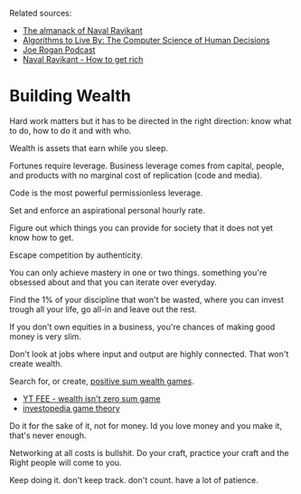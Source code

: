 Related sources:
- [The almanack of Naval Ravikant](https://www.navalmanack.com/)  
- [Algorithms to Live By: The Computer Science of Human Decisions](https://www.amazon.it/Algorithms-live-Brian-Christian/dp/0007547994/ref=tmm_pap_swatch_0)  
- [Joe Rogan Podcast](https://youtu.be/3qHkcs3kG44?si=3b75F9aawTFUsl7G)  
- [Naval Ravikant - How to get rich](https://youtu.be/1-TZqOsVCNM?si=-tMaAm0btKGnon1p)  

# Building Wealth
Hard work matters but it has to be directed in the right direction: know what to do, how to do it and with who.

Wealth is assets that earn while you sleep.

Fortunes require leverage. Business leverage comes from capital, people, and products with no marginal cost of replication (code and media).

Code is the most powerful permissionless leverage.

Set and enforce an aspirational personal hourly rate.

Figure out which things you can provide for society that it does not yet know how to get.

Escape competition by authenticity.

You can only achieve mastery in one or two things. something you're obsessed about and that you can iterate over everyday.

Find the 1% of your discipline that won't be wasted, where you can invest trough all your life, go all-in and leave out the rest.

If you don't own equities in a business, you're chances of making good money is very slim.

Don't look at jobs where input and output are highly connected. That won't create wealth.

Search for, or create, [positive sum wealth games](https://youtu.be/7lSZQix6l3s?si=aAq4sePbesVpjgmp).
- [YT FEE - wealth isn't zero sum game](https://youtu.be/rixbHbaWBuk?si=IoM8uzldhO7O4eFt)  
- [investopedia game theory](https://www.investopedia.com/terms/g/gametheory.asp)  


Do it for the sake of it, not for money. Id you love money and you make it, that's never enough.

Networking at all costs is bullshit. Do your craft, practice your craft and the Right people will come to you.

Keep doing it. don't keep track. don't count. have a lot of patience.